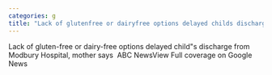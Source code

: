 ```yaml
---
categories: g
title: "Lack of glutenfree or dairyfree options delayed childs discharge from Modbury Hospital mother says  ABC News"
---
```

Lack of gluten-free or dairy-free options delayed child"s discharge from Modbury Hospital, mother says&nbsp;&nbsp;ABC NewsView Full coverage on Google News